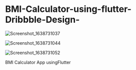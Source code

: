 # BMI-Calculator-using-flutter-Dribbble-Design-



![Screenshot_1638731037](https://user-images.githubusercontent.com/91388754/144759972-026c8086-a62a-421a-8058-c6b0fe5acdbd.png)

![Screenshot_1638731044](https://user-images.githubusercontent.com/91388754/144759977-e902cbaa-92bd-47be-876e-164f59c3f6b8.png)

![Screenshot_1638731052](https://user-images.githubusercontent.com/91388754/144759981-d891ad8f-ec27-457f-ad8c-6f797fc2d2cd.png)

BMI Calculator App usingFlutter
